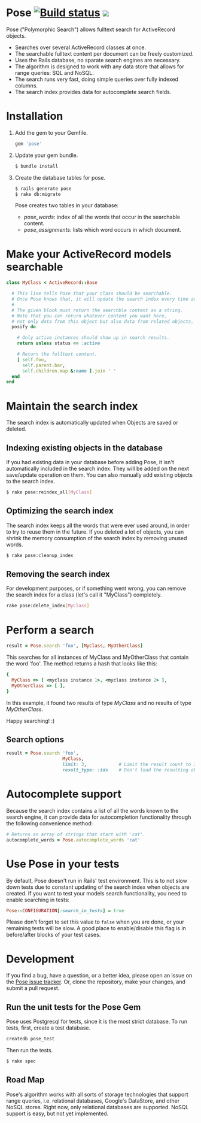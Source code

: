 # Pose <a href="http://travis-ci.org/#!/kevgo/pose" target="_blank"><img src="https://secure.travis-ci.org/kevgo/pose.png" alt="Build status"></a> <a href="https://codeclimate.com/github/kevgo/pose" target="_blank"><img src="https://codeclimate.com/badge.png" /></a>

Pose  ("Polymorphic Search") allows fulltext search for ActiveRecord objects.

* Searches over several ActiveRecord classes at once.
* The searchable fulltext content per document can be freely customized.
* Uses the Rails database, no sparate search engines are necessary.
* The algorithm is designed to work with any data store that allows for range queries: SQL and NoSQL.
* The search runs very fast, doing simple queries over fully indexed columns.
* The search index provides data for autocomplete search fields.


# Installation

1.  Add the gem to your Gemfile.

    ```ruby
    gem 'pose'
    ```

2.  Update your gem bundle.

    ```bash
    $ bundle install
    ```

3.  Create the database tables for pose.

    ```bash
    $ rails generate pose
    $ rake db:migrate
    ```

    Pose creates two tables in your database:

    * _pose_words_: index of all the words that occur in the searchable content.
    * _pose_assignments_: lists which word occurs in which document.


# Make your ActiveRecord models searchable

```ruby
class MyClass < ActiveRecord::Base

  # This line tells Pose that your class should be searchable.
  # Once Pose knows that, it will update the search index every time an instance is saved or deleted.
  #
  # The given block must return the searchble content as a string.
  # Note that you can return whatever content you want here,
  # not only data from this object but also data from related objects, class names, etc.
  posify do

    # Only active instances should show up in search results.
    return unless status == :active

    # Return the fulltext content.
    [ self.foo,
      self.parent.bar,
      self.children.map &:name ].join ' '
  end
end
```


# Maintain the search index

The search index is automatically updated when Objects are saved or deleted.

## Indexing existing objects in the database
If you had existing data in your database before adding Pose, it isn't automatically included in the search index.
They will be added on the next save/update operation on them.
You can also manually add existing objects to the search index.

```bash
$ rake pose:reindex_all[MyClass]
```

## Optimizing the search index
The search index keeps all the words that were ever used around, in order to try to reuse them in the future.
If you deleted a lot of objects, you can shrink the memory consumption of the search index by removing unused words.

```bash
$ rake pose:cleanup_index
```

## Removing the search index
For development purposes, or if something went wrong, you can remove the search index for a class
(let's call it "MyClass") completely.

```bash
rake pose:delete_index[MyClass]
```


# Perform a search

```ruby
result = Pose.search 'foo', [MyClass, MyOtherClass]
```

This searches for all instances of MyClass and MyOtherClass that contain the word 'foo'.
The method returns a hash that looks like this:

```ruby
{
  MyClass => [ <myclass instance 1>, <myclass instance 2> ],
  MyOtherClass => [ ],
}
```

In this example, it found two results of type _MyClass_ and no results of type _MyOtherClass_.

Happy searching!  :)


## Search options

```ruby
result = Pose.search 'foo',
                     MyClass,
                     limit: 3,            # Limit the result count to 3.
                     result_type: :ids    # Don't load the resulting objects, return just their ids.
```


# Autocomplete support

Because the search index contains a list of all the words known to the search engine,
it can provide data for autocompletion functionality through the following convenience method:

```ruby
# Returns an array of strings that start with 'cat'.
autocomplete_words = Pose.autocomplete_words 'cat'
```

# Use Pose in your tests

By default, Pose doesn't run in Rails' test environment. This is to not slow down tests due to constant updating of the search index when objects are created.
If you want to test your models search functionality, you need to enable searching in tests:

```ruby
Pose::CONFIGURATION[:search_in_tests] = true
```
    
Please don't forget to set this value to `false` when you are done, or your remaining tests will be slow. A good place to enable/disable this flag is in before/after blocks of your test cases.


# Development

If you find a bug, have a question, or a better idea, please open an issue on the
<a href="https://github.com/kevgo/pose/issues">Pose issue tracker</a>.
Or, clone the repository, make your changes, and submit a pull request.

## Run the unit tests for the Pose Gem

Pose uses Postgresql for tests, since it is the most strict database.
To run tests, first, create a test database.

```bash
createdb pose_test
```

Then run the tests.

```bash
$ rake spec
```


## Road Map

Pose's algorithm works with all sorts of storage technologies that support range queries, i.e. relational databases,
Google's DataStore, and other NoSQL stores. Right now, only relational databases are supported. NoSQL support is easy,
but not yet implemented.
